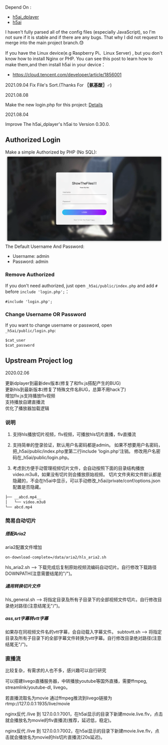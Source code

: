 Depend On :
- [h5ai_dplayer](https://github.com/Pearlulu/h5ai_dplayer) 
- [h5ai](https://github.com/lrsjng/h5ai)

I haven't fully parsed all of the config files (especially JavaScript), so I'm not sure if it is stable and if there are any bugs. That why I did not request to merge into the main project branch.😓

If you have the Linux device(e.g Raspberry Pi、Linux Server) , but you don't know how to install Nginx or PHP.
You can see this post to learn how to make them,and then install h5ai in your device：
- https://cloud.tencent.com/developer/article/1856001

2021.09.04
Fix File's Sort.(Thanks For **〖氨基酸〗♂**)

2021.08.08

Make the new login.php for this project: [Details](#authorized-login)

2021.08.04

Improve The h5ai_dplayer's h5ai to Version 0.30.0.

## Authorized Login
Make a simple Authorized by PHP (No SQL):
![The Demo IMG](demo/login.png)
The Default Username And Password:
- Username: admin
- Password: admin

### Remove Authorized
If you don't need authorized, just open `_h5ai/public/index.php` and add `#` before `include 'login.php';`：
```
#include 'login.php';
```

### Change Username OR Password
If you want to change username or password, open  `_h5ai/public/login.php`: 
```
$cat_user 
$cat_password
```


## Upstream Project log

2020.02.06  
 
更新dplayer到最新dev版本(修复了和flv.js搭配产生的BUG)  
更新hls到最新版本(修复了特殊文件名BUG，总算不用hack了)  
增加flv.js支持播放flv视频  
支持播放自建直播流  
优化了播放器加载逻辑

### 说明

1. 支持hls播放切片视频，flv视频，可播放hls切片直播，flv直播流

2. 支持简单的登录验证，默认用户名密码都是admin。
如果不想要用户名密码，把_h5ai/public/index.php里第二行include 'login.php'注销。
修改用户名密码在_h5ai/public/login.php。

3. 考虑到方便手动管理视频切片文件，会自动按照下面的目录结构播放video.m3u8，如果没有切片则会播放原始视频。
切片文件夹和文件默认都是隐藏的，不会在h5ai中显示，可以手动修改_h5ai/private/conf/options.json配置是否隐藏。
```
├── __abcd.mp4__
│   └── video.m3u8
└── abcd.mp4
```

### 简易自动切片

##### 搭配Aria2
aria2配置文件增加
```
on-download-complete=/data/aria2/hls_aria2.sh
```
hls_aria2.sh --> 下载完成后复制原始视频流编码自动切片。自行修改下载路径DOWNPATH(注意需要结尾的"/")。

##### 通用转换切片文件
hls_general.sh --> 将指定目录及所有子目录下的全部视频文件切片。自行修改目录绝对路径(注意结尾无"/")。

##### ass,srt字幕转vtt字幕
如果存在同视频文件名的vtt字幕，会自动载入字幕文件。
subtovtt.sh --> 将指定目录及所有子目录下的全部字幕文件转换为vtt字幕。自行修改目录绝对路径(注意结尾无"/")。

### 直播流
比较复杂，有需求的人也不多，感兴趣可以自行研究  

可以搭建livego直播服务器，中转播放youtube等国外直播，需要ffmpeg, streamlink/youtube-dl, livego。

若直播流取名为movie
通过ffmpeg推流到livego链接为 rtmp://127.0.0.1:1935/live/movie  

nginx反代 /live 到 127.0.0.1:7001，在h5ai显示的目录下新建movie.live.flv，点击就会播放名为movie的flv直播流(推荐，延迟低，稳定)。

nginx反代 /live 到 127.0.0.1:7002，在h5ai显示的目录下新建movie.live.flv，点击就会播放名为movie的hls切片直播流(20s延迟)。
